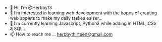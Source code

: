 - 👋 Hi, I’m @Herbby13
- 👀 I’m interested in learning web development with the hopes of creating web applets to make my daily taskes eaiser...
- 🌱 I’m currently learning  Javascript, Python3 while adding in HTML, CSS & SQL...
- 📫 How to reach me ... herbbythirteen@gmail.com

<!---
Herbby13/Herbby13 is a ✨ special ✨ repository because its `README.md` (this file) appears on your GitHub profile.
You can click the Preview link to take a look at your changes.
--->
